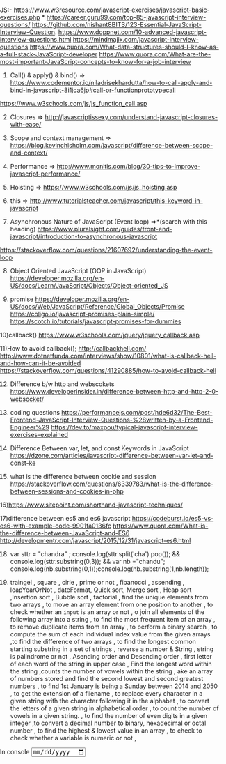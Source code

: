 JS:-
https://www.w3resource.com/javascript-exercises/javascript-basic-exercises.php *
https://career.guru99.com/top-85-javascript-interview-questions/
https://github.com/nishant8BITS/123-Essential-JavaScript-Interview-Question.
https://www.doppnet.com/10-advanced-javascript-interview-questions.html
https://mindmajix.com/javascript-interview-questions
https://www.quora.com/What-data-structures-should-I-know-as-a-full-stack-JavaScript-developer
https://www.quora.com/What-are-the-most-important-JavaScript-concepts-to-know-for-a-job-interview




1) Call() & apply() & bind() => https://www.codementor.io/niladrisekhardutta/how-to-call-apply-and-bind-in-javascript-8i1jca6jp#call-or-functionprototypecall

https://www.w3schools.com/js/js_function_call.asp

2) Closures =>
http://javascriptissexy.com/understand-javascript-closures-with-ease/

3) Scope and context management =>
https://blog.kevinchisholm.com/javascript/difference-between-scope-and-context/

4) Performance =>
http://www.monitis.com/blog/30-tips-to-improve-javascript-performance/

5) Hoisting =>
https://www.w3schools.com/js/js_hoisting.asp

6) this =>
http://www.tutorialsteacher.com/javascript/this-keyword-in-javascript

7) Asynchronous Nature of JavaScript (Event loop) =>*(search with this heading)
https://www.pluralsight.com/guides/front-end-javascript/introduction-to-asynchronous-javascript

https://stackoverflow.com/questions/21607692/understanding-the-event-loop

8) Object Oriented JavaScript (OOP in JavaScript)
https://developer.mozilla.org/en-US/docs/Learn/JavaScript/Objects/Object-oriented_JS

9) promise
https://developer.mozilla.org/en-US/docs/Web/JavaScript/Reference/Global_Objects/Promise
https://coligo.io/javascript-promises-plain-simple/
https://scotch.io/tutorials/javascript-promises-for-dummies

10)callback() 
https://www.w3schools.com/jquery/jquery_callback.asp

11)How to avoid callback();
http://callbackhell.com/
http://www.dotnetfunda.com/interviews/show/10801/what-is-callback-hell-and-how-can-it-be-avoided
https://stackoverflow.com/questions/41290885/how-to-avoid-callback-hell

12) Difference b/w http and webscokets 
https://www.developerinsider.in/difference-between-http-and-http-2-0-websocket/ 

13) coding questions
https://performancejs.com/post/hde6d32/The-Best-Frontend-JavaScript-Interview-Questions-%28written-by-a-Frontend-Engineer%29
https://dev.to/maxpou/typical-javascript-interview-exercises-explained

14) Difference Between var, let, and const Keywords in JavaScript
https://dzone.com/articles/javascript-difference-between-var-let-and-const-ke

15) what is the difference between cookie and session
https://stackoverflow.com/questions/6339783/what-is-the-difference-between-sessions-and-cookies-in-php

16)https://www.sitepoint.com/shorthand-javascript-techniques/

17)difference between es5 and es6 javascript
https://codeburst.io/es5-vs-es6-with-example-code-9901fa0136fc
https://www.quora.com/What-is-the-difference-between-JavaScript-and-ES6
http://developmentr.com/javascript/2015/12/31/javascript-es6.html

18) var sttr = "chandra" ; console.log(sttr.split('cha').pop());  && console.log(sttr.substring(0,3)); && var nb ="chandu"; console.log(nb.substring(0,1));console.log(nb.substring(1,nb.length));

19) traingel , square , cirle , prime or not , fibanocci , assending , leapYearOrNot , dateFormat,  Quick sort, Merge sort , Heap sort ,Insertion sort , Bubble sort , factorial , find the unique elements from two arrays ,  to move an array element from one position to another , to check whether an `input` is an array or not , o join all elements of the following array into a string , to find the most frequent item of an array ,  to remove duplicate items from an array  , to perform a binary search , to compute the sum of each individual index value from the given arrays ,to find the difference of two arrays , to find the longest common starting substring in a set of strings , reverse a number & String , string is palindrome or not , Asending order and Desending order , first letter of each word of the string in upper case , Find the longest word within the string ,counts the number of vowels within the string , ake an array of numbers stored and find the second lowest and second greatest numbers , to find 1st January is being a Sunday between 2014 and 2050 , to get the extension of a filename , to replace every character in a given string with the character following it in the alphabet ,  to convert the letters of a given string in alphabetical order , to count the number of vowels in a given string. , to find the number of even digits in a given integer ,to convert a decimal number to binary, hexadecimal or octal number , to find the highest & lowest value in an array , to check to check whether a variable is numeric or not , 




<!DOCTYPE HTML>
<html>
    <head>
        <style>
            body {
                margin: 0px;
                padding: 0px;
            }
        </style>
    </head>
    <body>
        <div>
            In  console
            <input type="date" name="bday"> 
        </div>
        <script type="text/javascript">
            //================= 1) - area of Tiangle +++++++++++Foramulaee = half-traingle = ((side1 side2 + side3)/2 ) , 
            //Trangle = Math.sqrt(half-traingle * ((half-traingle - side1) * (half-traingle - side2) * (half-traingle - side3)));
            function areaOfTriangle(a, b, c) {
                var side1 = a;
                var side2 = b;
                var side3 = c;
                var perimeter = (side1 + side2 + side3) / 2;
                var area = Math.sqrt(perimeter * ((perimeter - side1) * (perimeter - side2) * (perimeter - side3)));
                console.log(area);
            };
         //================== 2)- area of Circle+++++++++++Foramulaee = area of circle = PI * R  * R , circumference of circle = 2 * PI * R ;
            function areaAndCircumferenceOfCirecle(radius) {
                var area = Math.PI * radius * radius;
                var circumferance = 2 * Math.PI * radius
                console.log(area + " -- " + circumferance)
            };
            //================= 3)- area of rectangle+++++++++Formulaee = area of rectangle = width * length
            function areaRectangle(w,l){
                var area= w * l ;
                console.log(area);
            };
            //================= 4 )- prime or not+++++++ a positive integer which is only devisible by 1 
            
            function primeNumOrNoT(num){
                if(num === 1){return false;}
               else if(num === 2){return true;}
               else {
                  for(var x=2; x < num; x++ ){
                      if(num % 2 === 0){return false}
                  } 
                  return true;
               }
            };
            //================= 5 )- fibonaci series+++++++  the first two Fibonacci numbers are 0 and 1, and each subsequent number is the sum of the previous two.
            // Its recurrence relation is given by Fn = Fn-1 + Fn-2.
            
            function fibonaciSeries(num){
                var fibo = [];
                 fibo[0] = 0;
                 fibo[1] = 1;
                for(var i=2; i<= num ; i++){
                    fibo[i] = fibo[i-1] + fibo[i-2];
                    console.log(fibo[i]);
                }
            };
           ////================= 6 )- factorial ++++++ 
           function factorial(num){
                if(num === 0){ return 1}
                return num * factorial(num - 1);
                }
           ////================= 7 )- PailndromeOrNot ++++++ 
           function pailndromeOrNot(str){
               var pail= str.split("").reverse().join("");
               if(str == pail){return true}
               return false;
           }
           ////================= 8 )- Asending and Desending Order ++++++ 
            function asendingOrder(array1){
              var asendingOrder = array1.sort(function(a,b){return a-b});
   console.log(" --- asendingOrder --- " +asendingOrder );  
            };
             function desendingOrder(array1){
    var desendingOrder = array1.sort(function(a,b){return b-a});
   console.log(" --- desendingOrder --- " +desendingOrder );  
            };
            ////================= 9 )- leapYearOrNot ++++++  
             function leapYearOrNot(year) {
                x = (year % 100 === 0) ? (year % 400 === 0) : (year % 4 === 0);
                console.log(x);
            };
            ////================= 10 )- dateFormat ++++++              
             function dateFormat() {
                var date = new Date();
                console.log(date);
                var yyyy = date.getFullYear();
                var mm = date.getMonth();
                var dd = date.getDate();
                var day = date.getDay();
                var weeks = ["Mon","Tue" ,"Wed","Thu","Fri","Sat"];
                console.log(mm + "/" + dd + "/" + yyyy);
                console.log("day -- "+weeks[day]);
            };
             ////================= 11 )- Find Unique num in two arrays ++++++              
             function findUniqueValuesInArray(arr1, arr2){
              let unique1 = arr1.filter((o) => arr2.indexOf(o)=== -1);
              let unique2 = arr2.filter((o) => arr1.indexOf(o) === -1);
              var unique = unique1.concat(unique2);
              console.log(unique);
             }
            ////================= 12 )- to move an array element from one position to another ++++++      
            function array_move(arr, old_index, new_index) {
                if (new_index >= arr.length) {
                    var k = new_index - arr.length + 1;
                    while (k--) {
                        arr.push(undefined);
                    }
                }
                arr.splice(new_index, 0, arr.splice(old_index, 1)[0]);
                return arr; 
                };
            ////================= 13 )- to check whether an `input` is an array or not ++++++      
                 function isArray(arr1){
                if(toString.call(arr1) === "[object Array]" ){return true}
                return false;
            };
            ////================= 14 )- to join all elements of the following array into a string 
           function toJoinArrayIntoString(arr1){
                            var finalOutPut = arr1.toString();
            var some = arr1.join("+");
            console.log(some);
                        }
            ////================= 15 )-  to remove duplicate items from an array   eg:- console.log(new Set(arr1));           
             function removeDuplicates(arr){
                    let unique_array = []
                    for(let i = 0;i < arr.length; i++){
                        if(unique_array.indexOf(arr[i]) == -1){
                            unique_array.push(arr[i])
                        }
                    }
                    return unique_array
                    };
            //================= 16 )- Find 1st January is being a Sunday between 2014 and 2050.
            function findFirstSunday(startYear, endYear) {
                console.log('--------------------');
                for (var year = startYear; year <= endYear; year++)
                {
                    var d = new Date(year, 0, 1);
                    if (d.getDay() === 0)
                        console.log("1st January is being a Sunday  " + year);
                }
                console.log('--------------------');
            }              
            //================= 17 )- reverse a number & String
            function reverse(input){
                var op = input.split("").reverse().join("");
                console.log(op);
            }
            //================= 18 )- first letter of each word of the string in upper case
            function uppercase(str) {
                var array1 = str.split(' ');
                var newarray1 = [];
                for(var x = 0; x < array1.length; x++){
                    newarray1.push(array1[x].charAt(0).toUpperCase()+array1[x].slice(1));
                }
                return newarray1.join(' ');
              }   
             
            document.writeln("<br/>navigator.appCodeName: " + navigator.appCodeName);
            document.writeln("<br/>navigator.appName: " + navigator.appName);
            document.writeln("<br/>navigator.appVersion: " + navigator.appVersion);
            document.writeln("<br/>navigator.cookieEnabled: " + navigator.cookieEnabled);
            document.writeln("<br/>navigator.language: " + navigator.language);
            document.writeln("<br/>navigator.userAgent: " + navigator.userAgent);
            document.writeln("<br/>navigator.platform: " + navigator.platform);
            document.writeln("<br/>navigator.onLine: " + navigator.onLine);
        
        function strPostion() {
                var arr1 = ["king", "queen", "minister", "quiz"];
                var str = ""
                for (i = 0; i <= arr1.length; i++) {
                    console.log(arr1[i]);
                    str = arr1[i]
                    if (str.substring(0, 1) == "q") {
                        console.log("---- " + str);
                    }
                }
            }
        </script>
    </body>
</html>      
